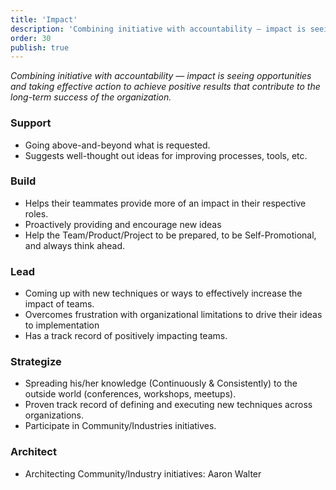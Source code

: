 ```yaml
---
title: 'Impact'
description: 'Combining initiative with accountability — impact is seeing opportunities and taking effective action to achieve positive results that contribute to the long-term success of the organization.'
order: 30
publish: true
---
```


_Combining initiative with accountability — impact is seeing opportunities and taking effective action to achieve positive results that contribute to the long-term success of the organization._

### Support

-   Going above-and-beyond what is requested.
-   Suggests well-thought out ideas for improving processes, tools, etc.

### Build

-   Helps their teammates provide more of an impact in their respective roles.
-   Proactively providing and encourage new ideas
-   Help the Team/Product/Project to be prepared, to be Self-Promotional, and always think ahead.

### Lead

-   Coming up with new techniques or ways to effectively increase the impact of teams.
-   Overcomes frustration with organizational limitations to drive their ideas to implementation
-   Has a track record of positively impacting teams.

### Strategize

-   Spreading his/her knowledge (Continuously & Consistently) to the outside world (conferences, workshops, meetups).
-   Proven track record of defining and executing new techniques across organizations.
-   Participate in Community/Industries initiatives.

### Architect

-   Architecting Community/Industry initiatives: Aaron Walter
